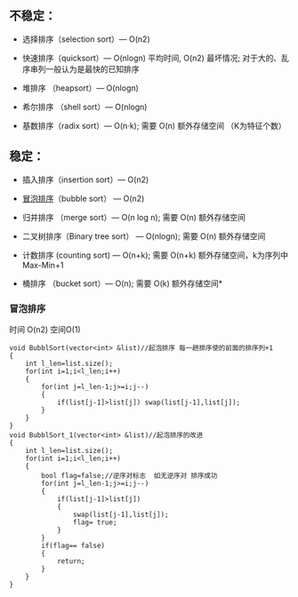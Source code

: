 ## 不稳定：
  * 选择排序（selection sort）— O(n2)

  * 快速排序（quicksort）— O(nlogn) 平均时间, O(n2) 最坏情况; 对于大的、乱序串列一般认为是最快的已知排序

  * 堆排序 （heapsort）— O(nlogn)

  * 希尔排序 （shell sort）— O(nlogn)

  * 基数排序（radix sort）— O(n·k); 需要 O(n) 额外存储空间 （K为特征个数）

 
## 稳定：

  * 插入排序（insertion sort）— O(n2)

  * [冒泡排序](#冒泡排序)（bubble sort） — O(n2)

  * 归并排序 （merge sort）— O(n log n); 需要 O(n) 额外存储空间

  * 二叉树排序（Binary tree sort） — O(nlogn); 需要 O(n) 额外存储空间

  * 计数排序  (counting sort) — O(n+k); 需要 O(n+k) 额外存储空间，k为序列中Max-Min+1

  * 桶排序 （bucket sort）— O(n); 需要 O(k) 额外存储空间* 

### 冒泡排序
时间 O(n2) 空间O(1)
```
void BubblSort(vector<int> &list)//起泡排序 每一趟排序使的前面的排序列+1
{
    int l_len=list.size();
    for(int i=1;i<l_len;i++)
    {
        for(int j=l_len-1;j>=i;j--)
        {
            if(list[j-1]>list[j]) swap(list[j-1],list[j]);
        }
    }
}
void BubblSort_1(vector<int> &list)//起泡排序的改进
{
    int l_len=list.size();
    for(int i=1;i<l_len;i++)
    {
        bool flag=false;//逆序对标志  如无逆序对 排序成功
        for(int j=l_len-1;j>=i;j--)
        {
            if(list[j-1]>list[j])
            {
                swap(list[j-1],list[j]);
                flag= true;
            }
        }
        if(flag== false)
        {
            return;
        }
    }
}
```






